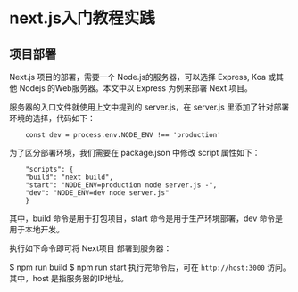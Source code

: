 # next.js入门教程实践

## 项目部署
Next.js 项目的部署，需要一个 Node.js的服务器，可以选择 Express, Koa 或其他 Nodejs 的Web服务器。本文中以 Express 为例来部署 Next 项目。

服务器的入口文件就使用上文中提到的 server.js，在 server.js 里添加了针对部署环境的选择，代码如下：

```
    const dev = process.env.NODE_ENV !== 'production'
```

为了区分部署环境，我们需要在 package.json 中修改 script 属性如下：


```
    "scripts": {
    "build": "next build",
    "start": "NODE_ENV=production node server.js -",
    "dev": "NODE_ENV=dev node server.js"
    }
```
其中，build 命令是用于打包项目，start 命令是用于生产环境部署，dev 命令是用于本地开发。

执行如下命令即可将 Next项目 部署到服务器：

$ npm run build
$ npm run start
执行完命令后，可在 `http://host:3000` 访问。其中，host 是指服务器的IP地址。